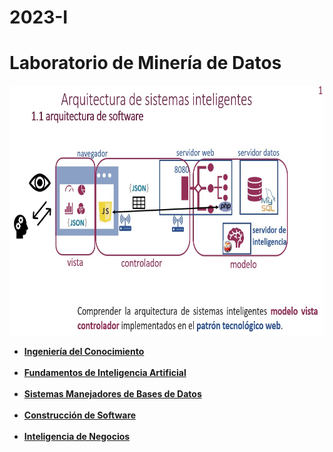 # 2023-I
<html>	
<body>
<div class="container">
<div class="row align-items-center">
<div class="col-12 align-self-center text-center p-4">
<h1>Laboratorio de Minería de Datos</h1>
<img src="arquitectura.jpg" alt="Trulli" width="600" height="400"><br>
<b><ul> <li> <a href="indexIC.php">Ingeniería del Conocimiento</a><br><br></li>
<li><a href="indexFIA.php">Fundamentos de Inteligencia Artificial</a><br><br></li>
<li><a href="indexSMBD.php">Sistemas Manejadores de Bases de Datos</a><br><br></li>
<li><a href="indexCSW.php">Construcción de Software</a><br><br></li>
<li><a href="indexIN.php">Inteligencia de Negocios</a><br><br></li>
</ul></b>
</body>
</html> 
